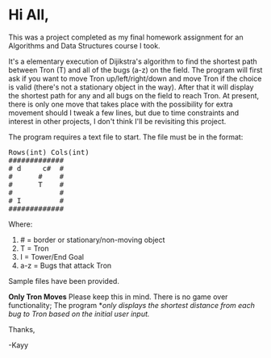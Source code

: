 # Hi All,

This was a project completed as my final homework assignment for an Algorithms and Data Structures course I took.

It's a elementary execution of Dijikstra's algorithm to find the shortest path between Tron (T) and all of the bugs (a-z)
on the field. The program will first ask if you want to move Tron up/left/right/down and move Tron if the choice is valid (there's not
a stationary object in the way). After that it will display the shortest path for any and all bugs on the field to reach Tron. At present, there 
is only one move that takes place with the possibility for extra movement should I tweak a few lines, but due to time constraints and interest in 
other projects, I don't think I'll be revisiting this project.

The program requires a text file to start. The file must be in the format:

<pre>
Rows(int) Cols(int)
#############
# d     c#  #
#      #    #
#      T    #
#           #
# I         #
#############
</pre>

Where:
1. \# = border or stationary/non-moving object
2. T = Tron
3. I = Tower/End Goal
4. a-z = Bugs that attack Tron

Sample files have been provided.

**Only Tron Moves** Please keep this in mind. There is no game over functionality; The program **only displays the shortest distance from each bug 
to Tron based on the initial user input.*

Thanks,

-Kayy
